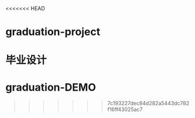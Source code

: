 <<<<<<< HEAD
# graduation-project
毕业设计
=======
# graduation-DEMO
>>>>>>> 7c193227dec84d282a5443dc782f16ff43025ac7
